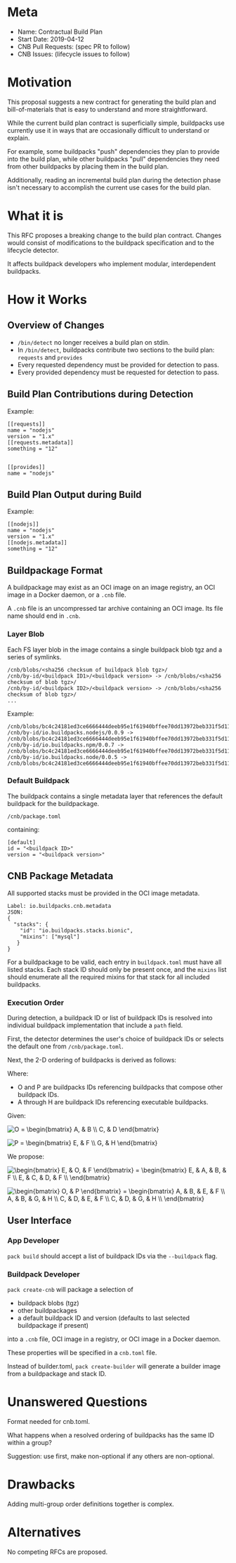 # Meta 
[meta]: #meta
- Name: Contractual Build Plan
- Start Date: 2019-04-12
- CNB Pull Requests: (spec PR to follow)
- CNB Issues: (lifecycle issues to follow)


# Motivation
[motivation]: #motivation

This proposal suggests a new contract for generating the build plan and bill-of-materials that is easy to understand and more straightforward.

While the current build plan contract is superficially simple, buildpacks use currently use it in ways that are occasionally difficult to understand or explain.

For example, some buildpacks "push" dependencies they plan to provide into the build plan, while other buildpacks "pull" dependencies they need from other buildpacks by placing them in the build plan.

Additionally, reading an incremental build plan during the detection phase isn't necessary to accomplish the current use cases for the build plan.

# What it is
[what-it-is]: #what-it-is

This RFC proposes a breaking change to the build plan contract.
Changes would consist of modifications to the buildpack specification and to the lifecycle detector.

It affects buildpack developers who implement modular, interdependent buildpacks.

# How it Works
[how-it-works]: #how-it-works

## Overview of Changes

- `/bin/detect` no longer receives a build plan on stdin.
- In `/bin/detect`, buildpacks contribute two sections to the build plan: `requests` and `provides`
- Every requested dependency must be provided for detection to pass.
- Every provided dependency must be requested for detection to pass.

## Build Plan Contributions during Detection

Example: 
```
[[requests]]
name = "nodejs"
version = "1.x"
[[requests.metadata]]
something = "12"


[[provides]]
name = "nodejs"
```

## Build Plan Output during Build

Example:
```
[[nodejs]]
name = "nodejs"
version = "1.x"
[[nodejs.metadata]]
something = "12"
```

## Buildpackage Format

A buildpackage may exist as an OCI image on an image registry, an OCI image in a Docker daemon, or a `.cnb` file.

A `.cnb` file is an uncompressed tar archive containing an OCI image. Its file name should end in `.cnb`.


### Layer Blob

Each FS layer blob in the image contains a single buildpack blob tgz and a series of symlinks.

```
/cnb/blobs/<sha256 checksum of buildpack blob tgz>/
/cnb/by-id/<buildpack ID1>/<buildpack version> -> /cnb/blobs/<sha256 checksum of blob tgz>/
/cnb/by-id/<buildpack ID2>/<buildpack version> -> /cnb/blobs/<sha256 checksum of blob tgz>/
...
```

Example:

```
/cnb/blobs/bc4c24181ed3ce6666444deeb95e1f61940bffee70dd13972beb331f5d111e9b/
/cnb/by-id/io.buildpacks.nodejs/0.0.9 -> /cnb/blobs/bc4c24181ed3ce6666444deeb95e1f61940bffee70dd13972beb331f5d111e9b/
/cnb/by-id/io.buildpacks.npm/0.0.7 -> /cnb/blobs/bc4c24181ed3ce6666444deeb95e1f61940bffee70dd13972beb331f5d111e9b/
/cnb/by-id/io.buildpacks.node/0.0.5 -> /cnb/blobs/bc4c24181ed3ce6666444deeb95e1f61940bffee70dd13972beb331f5d111e9b/
```

### Default Buildpack

The buildpack contains a single metadata layer that references the default buildpack for the buildpackage.

```
/cnb/package.toml
```

containing:
```
[default]
id = "<buildpack ID>"
version = "<buildpack version>"
```

## CNB Package Metadata

All supported stacks must be provided in the OCI image metadata.
```
Label: io.buildpacks.cnb.metadata
JSON:
{
  "stacks": {
    "id": "io.buildpacks.stacks.bionic",
    "mixins": ["mysql"]
   }
}
```
For a buildpackage to be valid, each entry in `buildpack.toml` must have all listed stacks. Each stack ID should only be present once, and the `mixins` list should enumerate all the required mixins for that stack for all included buildpacks.


### Execution Order

During detection, a buildpack ID or list of buildpack IDs is resolved into individual buildpack implementation that include a `path` field.

First, the detector determines the user's choice of buildpack IDs or selects the default one from `/cnb/package.toml`.

Next, the 2-D ordering of buildpacks is derived as follows:

Where:
- O and P are buildpacks IDs referencing buildpacks that compose other buildpack IDs.
- A through H are buildpack IDs referencing executable buildpacks. 

Given:

<img src="http://tex.s2cms.ru/svg/%0AO%20%3D%0A%5Cbegin%7Bbmatrix%7D%0AA%2C%20%26%20B%20%5C%5C%0AC%2C%20%26%20D%0A%5Cend%7Bbmatrix%7D%0A" alt="
O =
\begin{bmatrix}
A, &amp; B \\
C, &amp; D
\end{bmatrix}
" />

<img src="http://tex.s2cms.ru/svg/%0AP%20%3D%0A%5Cbegin%7Bbmatrix%7D%0AE%2C%20%26%20F%20%5C%5C%0AG%2C%20%26%20H%0A%5Cend%7Bbmatrix%7D%0A" alt="
P =
\begin{bmatrix}
E, &amp; F \\
G, &amp; H
\end{bmatrix}
" />

We propose:

<img src="http://tex.s2cms.ru/svg/%0A%5Cbegin%7Bbmatrix%7D%0AE%2C%20%26%20O%2C%20%26%20F%0A%5Cend%7Bbmatrix%7D%20%3D%20%0A%5Cbegin%7Bbmatrix%7D%0AE%2C%20%26%20A%2C%20%26%20B%2C%20%26%20F%20%5C%5C%0AE%2C%20%26%20C%2C%20%26%20D%2C%20%26%20F%20%5C%5C%0A%5Cend%7Bbmatrix%7D%0A" alt="
\begin{bmatrix}
E, &amp; O, &amp; F
\end{bmatrix} = 
\begin{bmatrix}
E, &amp; A, &amp; B, &amp; F \\
E, &amp; C, &amp; D, &amp; F \\
\end{bmatrix}
" />

<img src="http://tex.s2cms.ru/svg/%0A%5Cbegin%7Bbmatrix%7D%0AO%2C%20%26%20P%0A%5Cend%7Bbmatrix%7D%20%3D%20%0A%5Cbegin%7Bbmatrix%7D%0AA%2C%20%26%20B%2C%20%26%20E%2C%20%26%20F%20%5C%5C%0AA%2C%20%26%20B%2C%20%26%20G%2C%20%26%20H%20%5C%5C%0AC%2C%20%26%20D%2C%20%26%20E%2C%20%26%20F%20%5C%5C%0AC%2C%20%26%20D%2C%20%26%20G%2C%20%26%20H%20%5C%5C%0A%5Cend%7Bbmatrix%7D%0A" alt="
\begin{bmatrix}
O, &amp; P
\end{bmatrix} = 
\begin{bmatrix}
A, &amp; B, &amp; E, &amp; F \\
A, &amp; B, &amp; G, &amp; H \\
C, &amp; D, &amp; E, &amp; F \\
C, &amp; D, &amp; G, &amp; H \\
\end{bmatrix}
" />


## User Interface

### App Developer

`pack build` should accept a list of buildpack IDs via the `--buildpack` flag. 

### Buildpack Developer

`pack create-cnb` will package a selection of

- buildpack blobs (tgz)
- other buildpackages
- a default buildpack ID and version (defaults to last selected buildpackage if present)

into a `.cnb` file, OCI image in a registry, or OCI image in a Docker daemon.

These properties will be specified in a `cnb.toml` file.

Instead of builder.toml, `pack create-builder` will generate a builder image from a buildpackage and stack ID.

# Unanswered Questions
[questions]: #questions

Format needed for cnb.toml.

What happens when a resolved ordering of buildpacks has the same ID within a group?

Suggestion: use first, make non-optional if any others are non-optional.

# Drawbacks
[drawbacks]: #drawbacks

Adding multi-group order definitions together is complex.

# Alternatives
[alternatives]: #alternatives

No competing RFCs are proposed.
